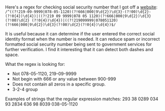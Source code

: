 Here's a regex for checking social security number that I got off a [website](https://digitalfortress.tech/tips/top-15-commonly-used-regex/):
`/^((?!219-09-9999|078-05-1120)(?!666|000|9\d{2})\d{3}-(?!00)\d{2}-(?!0{4})\d{4})|((?!219 09 9999|078 05 1120)(?!666|000|9\d{2})\d{3} (?!00)\d{2} (?!0{4})\d{4})|((?!219099999|078051120)(?!666|000|9\d{2})\d{3}(?!00)\d{2}(?!0{4})\d{4})$/`

It is useful because it can determine if the user entered the correct social identity format when the number is needed. It can reduce spam or incorrect formatted social security number being sent to government services for further verification. I find it interesting that it can detect both dashes and space.

What the regex is looking for:

- Not 078-05-1120, 219-09-9999
- Not begin with 666 or any value between 900-999
- Does not contain all zeros in a specific group.
- 3-2-4 group

Examples of strings that the regular expression matches:
293 38 0289
034 93 2834
636 98 8039
038-05-1120
